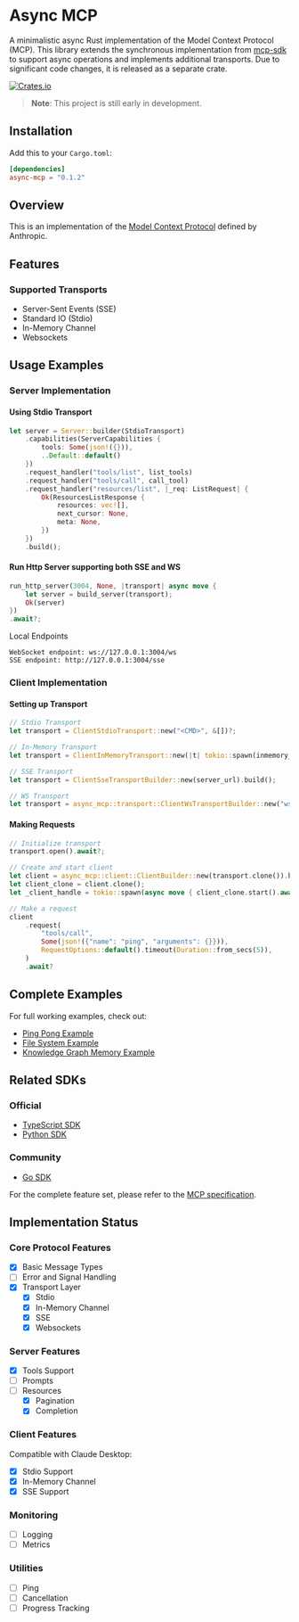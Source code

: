 # Async MCP
A minimalistic async Rust implementation of the Model Context Protocol (MCP). This library extends the synchronous implementation from [mcp-sdk](https://github.com/AntigmaLabs/mcp-sdk) to support async operations and implements additional transports. Due to significant code changes, it is released as a separate crate.

[![Crates.io](https://img.shields.io/crates/v/async-mcp)](https://crates.io/crates/async-mcp)

> **Note**: This project is still early in development.

## Installation

Add this to your `Cargo.toml`:

```toml
[dependencies]
async-mcp = "0.1.2"
```

## Overview
This is an implementation of the [Model Context Protocol](https://github.com/modelcontextprotocol) defined by Anthropic.

## Features

### Supported Transports
- Server-Sent Events (SSE)
- Standard IO (Stdio) 
- In-Memory Channel
- Websockets

## Usage Examples

### Server Implementation

#### Using Stdio Transport
```rust
let server = Server::builder(StdioTransport)
    .capabilities(ServerCapabilities {
        tools: Some(json!({})),
        ..Default::default()
    })
    .request_handler("tools/list", list_tools)
    .request_handler("tools/call", call_tool)
    .request_handler("resources/list", |_req: ListRequest| {
        Ok(ResourcesListResponse {
            resources: vec![],
            next_cursor: None,
            meta: None,
        })
    })
    .build();
```

#### Run Http Server supporting both SSE and WS 
```rust
run_http_server(3004, None, |transport| async move {
    let server = build_server(transport);
    Ok(server)
})
.await?;
```

Local Endpoints
```
WebSocket endpoint: ws://127.0.0.1:3004/ws
SSE endpoint: http://127.0.0.1:3004/sse
```

### Client Implementation

#### Setting up Transport
```rust
// Stdio Transport
let transport = ClientStdioTransport::new("<CMD>", &[])?;

// In-Memory Transport
let transport = ClientInMemoryTransport::new(|t| tokio::spawn(inmemory_server(t)));

// SSE Transport
let transport = ClientSseTransportBuilder::new(server_url).build();

// WS Transport
let transport = async_mcp::transport::ClientWsTransportBuilder::new("ws://localhost:3004/ws".to_string()).build();
```

#### Making Requests
```rust
// Initialize transport
transport.open().await?;

// Create and start client
let client = async_mcp::client::ClientBuilder::new(transport.clone()).build();
let client_clone = client.clone();
let _client_handle = tokio::spawn(async move { client_clone.start().await });

// Make a request
client
    .request(
        "tools/call",
        Some(json!({"name": "ping", "arguments": {}})),
        RequestOptions::default().timeout(Duration::from_secs(5)),
    )
    .await?
```

## Complete Examples
For full working examples, check out:
- [Ping Pong Example](./examples/pingpong/)
- [File System Example](examples/file_system/README.md)
- [Knowledge Graph Memory Example](examples/knowledge_graph_memory/README.md)

## Related SDKs

### Official
- [TypeScript SDK](https://github.com/modelcontextprotocol/typescript-sdk)
- [Python SDK](https://github.com/modelcontextprotocol/python-sdk)

### Community
- [Go SDK](https://github.com/mark3labs/mcp-go)

For the complete feature set, please refer to the [MCP specification](https://spec.modelcontextprotocol.io/).

## Implementation Status

### Core Protocol Features
- [x] Basic Message Types
- [ ] Error and Signal Handling
- [x] Transport Layer
  - [x] Stdio
  - [x] In-Memory Channel
  - [x] SSE
  - [x] Websockets

### Server Features
- [x] Tools Support
- [ ] Prompts
- [ ] Resources
  - [x] Pagination
  - [x] Completion

### Client Features
Compatible with Claude Desktop:
- [x] Stdio Support
- [x] In-Memory Channel
- [x] SSE Support

### Monitoring
- [ ] Logging
- [ ] Metrics

### Utilities
- [ ] Ping
- [ ] Cancellation
- [ ] Progress Tracking
